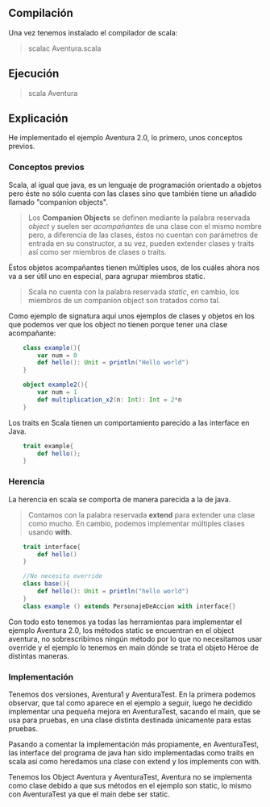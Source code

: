 ## Compilación
Una vez tenemos instalado el compilador de scala:
>scalac Aventura.scala

## Ejecución
>scala Aventura

## Explicación
He implementado el ejemplo Aventura 2.0, lo primero, unos conceptos previos.
### Conceptos previos
Scala, al igual que java, es un lenguaje de programación orientado a objetos pero éste no sólo cuenta con las clases sino que también tiene un añadido llamado "companion objects".

>Los **Companion Objects** se definen mediante la palabra reservada *object* y suelen ser *acompañantes* de una clase con el mismo nombre pero, a diferencia de las clases, éstos no cuentan con parámetros de entrada en su constructor, a su vez, pueden extender clases y traits así como ser miembros de clases o traits.

Éstos objetos acompañantes tienen múltiples usos, de los cuáles ahora nos va a ser útil uno en especial, para agrupar miembros static.

> Scala no cuenta con la palabra reservada *static*, en cambio, los miembros de un companion object son tratados como tal.

Como ejemplo de signatura aquí unos ejemplos de clases y objetos en los que podemos ver que los object no tienen porque tener una clase acompañante:

```scala
    class example(){
        var num = 0
        def hello(): Unit = println("Hello world")
    }

    object example2(){
        var num = 1
        def multiplication_x2(n: Int): Int = 2*n
    }
```

Los traits en Scala tienen un comportamiento parecido a las interface en Java.

```scala
    trait example{
	    def hello();
    }
```

### Herencia
La herencia en scala se comporta de manera parecida a la de java.
>Contamos con la palabra reservada **extend** para extender una clase como mucho. En cambio, podemos implementar múltiples clases usando **with**.

```scala
    trait interface{
        def hello()
    }

    //No necesita override
    class base(){
        def hello(): Unit = println("hello world")
    }
    class example () extends PersonajeDeAccion with interface{}
```

Con todo esto tenemos ya todas las herramientas para implementar el ejemplo Aventura 2.0, los métodos static se encuentran en el object aventura, no sobrescribimos ningún método por lo que no necesitamos usar override y el ejemplo lo tenemos en main dónde se trata el objeto Héroe de distintas maneras.

### Implementación
Tenemos dos versiones, Aventura1 y AventuraTest. En la primera podemos observar, que tal como aparece en el ejemplo a seguir, luego he decidido implementar una pequeña mejora en AventuraTest, sacando el main, que se usa para pruebas, en una clase distinta destinada únicamente para estas pruebas.

Pasando a comentar la implementación más propiamente, en AventuraTest, las interface del programa de java han sido implementadas como traits en scala así como heredamos una clase con extend y los implements con with.

Tenemos los Object Aventura y AventuraTest, Aventura no se implementa como clase debido a que sus métodos en el ejemplo son static, lo mismo con AventuraTest ya que el main debe ser static.